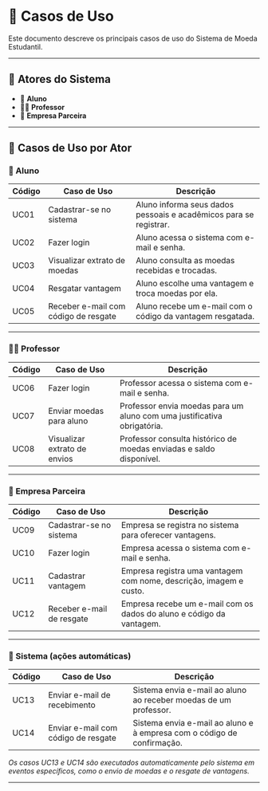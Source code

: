 # 📄 Casos de Uso

Este documento descreve os principais casos de uso do Sistema de Moeda Estudantil.

---

## 📌 Atores do Sistema

- 👤 **Aluno**
- 👨‍🏫 **Professor**
- 🏢 **Empresa Parceira**

---

## 📌 Casos de Uso por Ator

### 👤 Aluno

| Código | Caso de Uso                          | Descrição                                                                |
|--------|--------------------------------------|--------------------------------------------------------------------------|
| UC01   | Cadastrar-se no sistema              | Aluno informa seus dados pessoais e acadêmicos para se registrar.        |
| UC02   | Fazer login                          | Aluno acessa o sistema com e-mail e senha.                               |
| UC03   | Visualizar extrato de moedas         | Aluno consulta as moedas recebidas e trocadas.                           |
| UC04   | Resgatar vantagem                    | Aluno escolhe uma vantagem e troca moedas por ela.                       |
| UC05   | Receber e-mail com código de resgate | Aluno recebe um e-mail com o código da vantagem resgatada.               |

---

### 👨‍🏫 Professor

| Código | Caso de Uso                   | Descrição                                                                 |
|--------|-------------------------------|---------------------------------------------------------------------------|
| UC06   | Fazer login                   | Professor acessa o sistema com e-mail e senha.                            |
| UC07   | Enviar moedas para aluno      | Professor envia moedas para um aluno com uma justificativa obrigatória.   |
| UC08   | Visualizar extrato de envios  | Professor consulta histórico de moedas enviadas e saldo disponível.       |

---

### 🏢 Empresa Parceira

| Código | Caso de Uso                  | Descrição                                                                 |
|--------|------------------------------|---------------------------------------------------------------------------|
| UC09   | Cadastrar-se no sistema      | Empresa se registra no sistema para oferecer vantagens.                   |
| UC10   | Fazer login                  | Empresa acessa o sistema com e-mail e senha.                              |
| UC11   | Cadastrar vantagem           | Empresa registra uma vantagem com nome, descrição, imagem e custo.        |
| UC12   | Receber e-mail de resgate    | Empresa recebe um e-mail com os dados do aluno e código da vantagem.      |

---

### 🔐 Sistema (ações automáticas)

| Código | Caso de Uso                        | Descrição                                                                   |
|--------|------------------------------------|-----------------------------------------------------------------------------|
| UC13   | Enviar e-mail de recebimento       | Sistema envia e-mail ao aluno ao receber moedas de um professor.            |
| UC14   | Enviar e-mail com código de resgate| Sistema envia e-mail ao aluno e à empresa com o código de confirmação.      |

*_Os casos UC13 e UC14 são executados automaticamente pelo sistema em eventos específicos, como o envio de moedas e o resgate de vantagens._*

---
